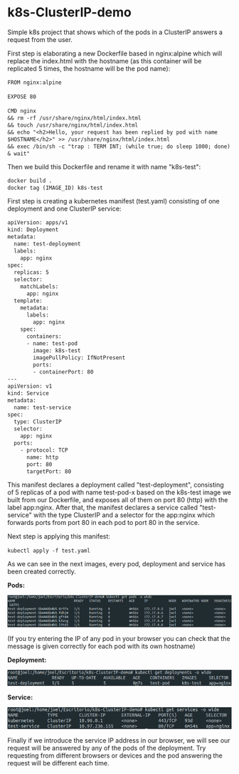 # k8s-ClusterIP-demo
Simple k8s project that shows which of the pods in a ClusterIP answers a request from the user.

First step is elaborating a new Dockerfile based in nginx:alpine which will replace the index.html with the hostname (as this container will be replicated 5 times, the hostname will be the pod name):

```
FROM nginx:alpine

EXPOSE 80

CMD nginx
&& rm -rf /usr/share/nginx/html/index.html
&& touch /usr/share/nginx/html/index.html
&& echo "<h2>Hello, your request has been replied by pod with name $HOSTNAME</h2>" >> /usr/share/nginx/html/index.html
&& exec /bin/sh -c "trap : TERM INT; (while true; do sleep 1000; done) & wait"
```

Then we build this Dockerfile and rename it with name "k8s-test":

```
docker build .
docker tag (IMAGE_ID) k8s-test
```

First step is creating a kubernetes manifest (test.yaml) consisting of one deployment and one ClusterIP service:

```
apiVersion: apps/v1
kind: Deployment
metadata:
  name: test-deployment
  labels:
    app: nginx
spec:
  replicas: 5
  selector:
    matchLabels:
      app: nginx
  template:
    metadata:
      labels:
        app: nginx
    spec:
      containers:
      - name: test-pod
        image: k8s-test
        imagePullPolicy: IfNotPresent
        ports:
        - containerPort: 80
---
apiVersion: v1
kind: Service
metadata:
  name: test-service
spec:
  type: ClusterIP
  selector:
    app: nginx
  ports:
    - protocol: TCP
      name: http
      port: 80
      targetPort: 80

```

This manifest declares a deployment called "test-deployment", consisting of 5 replicas of a pod with name test-pod-x based on the k8s-test image we built from our Dockerfile, and exposes all of them on port 80 (http) with the label app:nginx.
After that, the manifest declares a service called "test-service" with the type ClusterIP and a selector for the app:nginx which forwards ports from port 80 in each pod to port 80 in the service.

Next step is applying this manifest:

`kubectl apply -f test.yaml`

As we can see in the next images, every pod, deployment and service has been created correctly.

**Pods:**

![](images/pods.png)

(If you try entering the IP of any pod in your browser you can check that the message is given correctly for each pod with its own hostname)

**Deployment:**

![](images/deployments.png)

**Service:**

![](images/services.png)


Finally if we introduce the service IP address in our browser, we will see our request will be answered by any of the pods of the deployment. Try requesting from different browsers or devices and the pod answering the request will be different each time.
